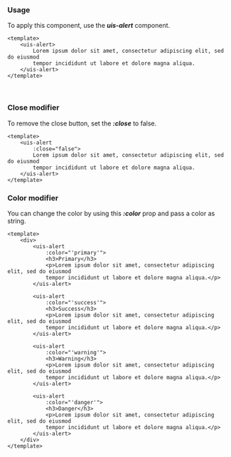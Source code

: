 ### Usage
To apply this component, use the ***uis-alert*** component.

```vue
<template>
    <uis-alert>
        Lorem ipsum dolor sit amet, consectetur adipiscing elit, sed do eiusmod
        tempor incididunt ut labore et dolore magna aliqua.
    </uis-alert>
</template>
```

&nbsp;
&nbsp;
&nbsp;

### Close modifier
To remove the close button, set the ***:close*** to false.

```vue
<template>
    <uis-alert
        :close="false">
        Lorem ipsum dolor sit amet, consectetur adipiscing elit, sed do eiusmod
        tempor incididunt ut labore et dolore magna aliqua.
    </uis-alert>
</template>
```

### Color modifier
You can change the color by using this ***:color*** prop and pass a color as
string.

```vue
<template>
    <div>
        <uis-alert
            :color="'primary'">
            <h3>Primary</h3>
            <p>Lorem ipsum dolor sit amet, consectetur adipiscing elit, sed do eiusmod
            tempor incididunt ut labore et dolore magna aliqua.</p>
        </uis-alert>

        <uis-alert
            :color="'success'">
            <h3>Success</h3>
            <p>Lorem ipsum dolor sit amet, consectetur adipiscing elit, sed do eiusmod
            tempor incididunt ut labore et dolore magna aliqua.</p>
        </uis-alert>

        <uis-alert
            :color="'warning'">
            <h3>Warning</h3>
            <p>Lorem ipsum dolor sit amet, consectetur adipiscing elit, sed do eiusmod
            tempor incididunt ut labore et dolore magna aliqua.</p>
        </uis-alert>

        <uis-alert
            :color="'danger'">
            <h3>Danger</h3>
            <p>Lorem ipsum dolor sit amet, consectetur adipiscing elit, sed do eiusmod
            tempor incididunt ut labore et dolore magna aliqua.</p>
        </uis-alert>
    </div>
</template>
```
